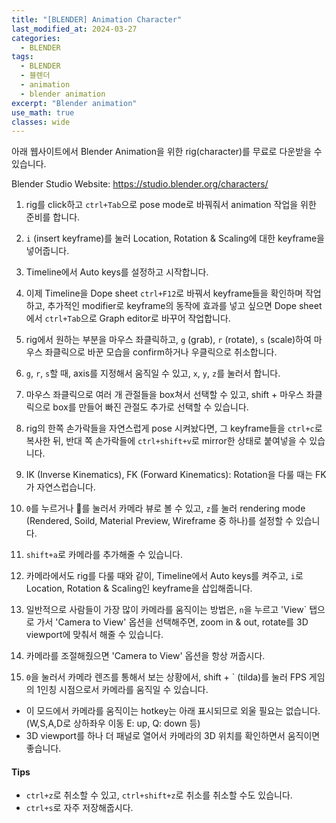```yaml
---
title: "[BLENDER] Animation Character"
last_modified_at: 2024-03-27
categories:
  - BLENDER
tags:
  - BLENDER
  - 블렌더
  - animation
  - blender animation
excerpt: "Blender animation"
use_math: true
classes: wide
---
```


아래 웹사이트에서 Blender Animation을 위한 rig(character)를 무료로 다운받을 수 있습니다.

Blender Studio Website: https://studio.blender.org/characters/

1. rig를 click하고 `ctrl+Tab`으로 pose mode로 바꿔줘서 animation 작업을 위한 준비를 합니다.

2. `i` (insert keyframe)를 눌러 Location, Rotation & Scaling에 대한 keyframe을 넣어줍니다.

3. Timeline에서 Auto keys를 설정하고 시작합니다.

4. 이제 Timeline을 Dope sheet `ctrl+F12`로 바꿔서 keyframe들을 확인하며 작업하고, 추가적인 modifier로 keyframe의 동작에 효과를 넣고 싶으면 Dope sheet에서 `ctrl+Tab`으로 Graph editor로 바꾸어 작업합니다.

5. rig에서 원하는 부분을 마우스 좌클릭하고, `g` (grab), `r` (rotate), `s` (scale)하여 마우스 좌클릭으로 바꾼 모습을 confirm하거나 우클릭으로 취소합니다.

6. `g`, `r`, `s`할 때, axis를 지정해서 움직일 수 있고, `x`, `y`, `z`를 눌러서 합니다.

7. 마우스 좌클릭으로 여러 개 관절들을 box쳐서 선택할 수 있고, shift + 마우스 좌클릭으로 box를 만들어 빠진 관절도 추가로 선택할 수 있습니다.

8. rig의 한쪽 손가락들을 자연스럽게 pose 시켜놨다면, 그 keyframe들을 `ctrl+c`로 복사한 뒤, 반대 쪽 손가락들에 `ctrl+shift+v`로 mirror한 상태로 붙여넣을 수 있습니다.

9. IK (Inverse Kinematics), FK (Forward Kinematics): Rotation을 다룰 때는 FK가 자연스럽습니다.

10. `0`를 누르거나 🎥를 눌러서 카메라 뷰로 볼 수 있고, `z`를 눌러 rendering mode (Rendered, Soild, Material Preview, Wireframe 중 하나)를 설정할 수 있습니다.

11. `shift+a`로 카메라를 추가해줄 수 있습니다.

12. 카메라에서도 rig를 다룰 때와 같이, Timeline에서 Auto keys를 켜주고, `i`로 Location, Rotation & Scaling인 keyframe을 삽입해줍니다.

13. 일반적으로 사람들이 가장 많이 카메라를 움직이는 방법은, `n`을 누르고 'View` 탭으로 가서 'Camera to View' 옵션을 선택해주면, zoom in & out, rotate를 3D viewport에 맞춰서 해줄 수 있습니다.

14. 카메라를 조절해줬으면 'Camera to View' 옵션을 항상 꺼줍시다.

15. `0`을 눌러서 카메라 렌즈를 통해서 보는 상황에서, shift + ` (tilda)를 눌러 FPS 게임의 1인칭 시점으로서 카메라를 움직일 수 있습니다.
- 이 모드에서 카메라를 움직이는 hotkey는 아래 표시되므로 외울 필요는 없습니다. (W,S,A,D로 상하좌우 이동 E: up, Q: down 등)
- 3D viewport를 하나 더 패널로 열어서 카메라의 3D 위치를 확인하면서 움직이면 좋습니다.

#### Tips
- `ctrl+z`로 취소할 수 있고, `ctrl+shift+z`로 취소를 취소할 수도 있습니다.
- `ctrl+s`로 자주 저장해줍시다.


